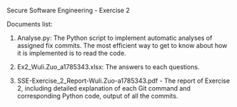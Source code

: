 Secure Software Engineering - Exercise 2

Documents list:

1. Analyse.py: The Python script to implement automatic analyses of assigned fix commits. The most efficient way to get to know about how it is implemented is to read the code.

2. Ex2_Wuli.Zuo_a1785343.xlsx: The answers to each questions.

3. SSE-Exercise_2_Report-Wuli.Zuo-a1785343.pdf - The report of Exercise 2, including detailed explanation of each Git command and corresponding Python code, output of all the commits.
